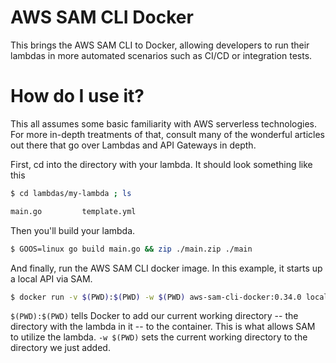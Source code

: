 # AWS SAM CLI Docker

This brings the AWS SAM CLI to Docker, allowing developers to run their lambdas in more automated scenarios such as CI/CD or integration tests.

# How do I use it?

This all assumes some basic familiarity with AWS serverless technologies. For more in-depth treatments of that, consult many of the wonderful articles out there that go over Lambdas and API Gateways in depth.

First, cd into the directory with your lambda. It should look something like this
 
```bash
$ cd lambdas/my-lambda ; ls

main.go         template.yml
```

Then you'll build your lambda.

```bash
$ GOOS=linux go build main.go && zip ./main.zip ./main
```

And finally, run the AWS SAM CLI docker image. In this example, it starts up a local API
via SAM.

```bash
$ docker run -v $(PWD):$(PWD) -w $(PWD) aws-sam-cli-docker:0.34.0 local start-api --host=0.0.0.0
```

`$(PWD):$(PWD)` tells Docker to add our current working directory -- the directory with the lambda in it -- to the container.
This is what allows SAM to utilize the lambda. `-w $(PWD)` sets the current working directory to the directory we just added.

